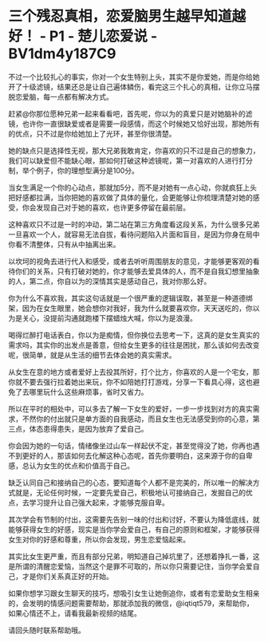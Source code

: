 # 三个残忍真相，恋爱脑男生越早知道越好！ - P1 - 楚儿恋爱说 - BV1dm4y187C9

不过一个比较扎心的事实，你对一个女生特别上头，其实不是你爱她，而是你给她开了十级滤镜，结果还总是让自己遍体鳞伤，看完这三个扎心的真相，让你立马摆脱恋爱脑，每一点都有解决方式。

赶紧@你那位愿种兄弟一起来看看吧，首先呢，你以为的真爱只是对她脑补的滤镜，也许你一直很缺爱或者是需要一段感情，而这个时候她又恰好出现，那她所有的优点，只不过是你给她加上了光环，甚至你很清楚。

她的缺点只是选择性无视，那大兄弟我敢肯定，你喜欢的只不过是自己的想象力，我们可以缺爱但不能缺心眼，那如何打破这种滤镜呢，第一对喜欢的人进行打分制，举个例子，你的理想型满分是100分。

当女生满足一个你的心动点，那就加5分，而不是对她有一点心动，你就疯狂上头把好感都拉满，当你把她的喜欢做了具体的量化，会更能够让你梳理清楚对她的感受，你会发现自己对于她的喜欢，也许更多停留在最前层。

这种喜欢只不过是一时的冲动，第二站在第三方角度看这段关系，为什么很多兄弟一旦喜欢一个人，就容易无法自拔，看待问题陷入片面和盲目，是因为你身在局中你看不清整体，只有从中抽离出来。

以坎坷的视角去进行代入和感受，或者去听听周围朋友的意见，才能够更客观的看待你们的关系，只有打破对她的，你才能够去爱具体的人，而不是自我幻想里抽象的人，第二点，你自以为的深情其实是感动自己，我对你那么好。

你为什么不喜欢我，其实这句话就是一个很严重的逻辑误取，甚至是一种道德绑架，因为在女生眼里，她会想你对我好，我为什么就要喜欢你，天天送吃的，你以为是关心，没提前沟通就跑楼下摆蜡烛大喊，你以为是浪漫。

喝得烂醉打电话表白，你以为是痴情，但你换位去思考一下，这真的是女生真实的需求吗，其实你的出发点是善意，但给女生更多的往往是困扰，那么该如何去改变呢，很简单，就是从生活的细节去体会她的真实需求。

从女生在意的地方或者爱好上去投其所好，打个比方，你喜欢的人是一个宅女，那你就不要去强行拉着她出来玩，你不如陪她打打游戏，分享一下看具心得，这也避免了去哪里玩什么这些麻烦事，省时又省力。

所以在平时的相处中，可以多去了解一下女生的爱好，一步一步找到对方的真实需求，不然你的付出就只是单方面的自我感动，而且女生也无法感受到你的心意，第三点，体态患得患失，是因为放弃了爱自己。

你会因为她的一句话，情绪像坐过山车一样起伏不定，甚至觉得没了她，你再也遇不到更好的人，那该如何去化解这种心态呢，首先你要明白，这来源于你的自卑感，总认为女生的优点和价值高于自己。

缺乏认同自己和接纳自己的心态，要知道每个人都不是完美的，所以唯一的解决方式就是，无论任何时候，一定要先爱自己，积极地认可接纳自己，发掘自己的优点，去学习提升让自己强大起来，才能够克服自卑。

其次学会有节制的付出，这需要先告别一味的付出和讨好，不要认为降低底线，就能够获得女生的好感，现实是当你学会爱自己，有自己的原则和框架，才能够获得女生对你的好感和尊重，所以你会发现，男生恋爱恼起来。

其实比女生更严重，而且有部分兄弟，明知道自己掉坑里了，还想着挣扎一番，这是所谓的清醒恋爱恼，当然这个是罪不可取的，所以你只需要记住，当你学会爱自己，才是你们关系真正好的开始。

如果你想学习跟女生聊天的技巧，想吸引女生让她倒追你，或者有恋爱助女生相亲的，会发明的情感问题需要帮助，那就添加我的微信，@iqtiqt579，来帮助你，如果心情还不上，请看我最新视频的结尾。

请回头随时联系帮助哦。